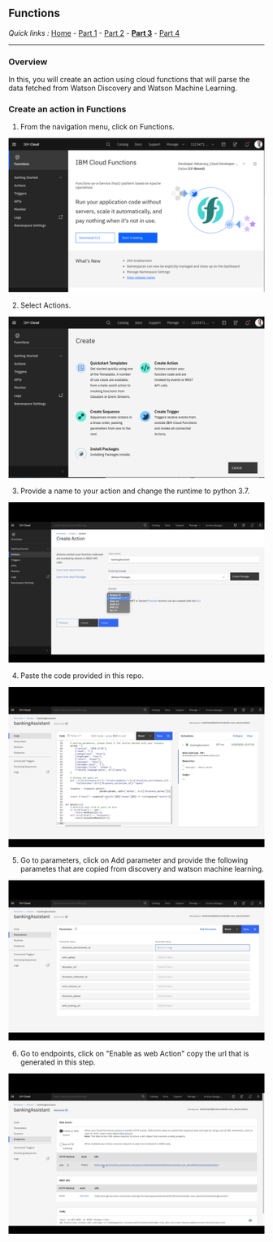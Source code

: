 ## Functions

*Quick links :*
[Home](/README.md) - [Part 1](https://github.com/krishnac7/Smart-FAQ-Assistant/tree/master/Part1-Wml) - [Part 2](https://github.com/krishnac7/Smart-FAQ-Assistant/tree/master/Part2-Discovery) - [**Part 3**](https://github.com/krishnac7/Smart-FAQ-Assistant/tree/master/Part3-Functions) - [Part 4](https://github.com/krishnac7/Smart-FAQ-Assistant/tree/master/Part4-Assistant)
***


### Overview

In this, you will create an action using cloud functions that will parse the data fetched from Watson Discovery and Watson Machine Learning.

### Create an action in Functions

1. From the navigation menu, click on Functions.

![](../Media/imgf/img-01.png)

2. Select Actions.

![](../Media/imgf/img-02.png)

3. Provide a name to your action and change the runtime to python 3.7.

![](../Media/imgf/img-03.png)

4. Paste the code provided in this repo.

![](../Media/imgf/img-04.png)

5. Go to parameters, click on Add parameter and provide the following parametes that are copied from discovery and watson machine learning.

![](../Media/imgf/img-05.png)

6. Go to endpoints, click on "Enable as web Action" copy the url that is generated in this step.

![](../Media/imgf/img-06.png)
